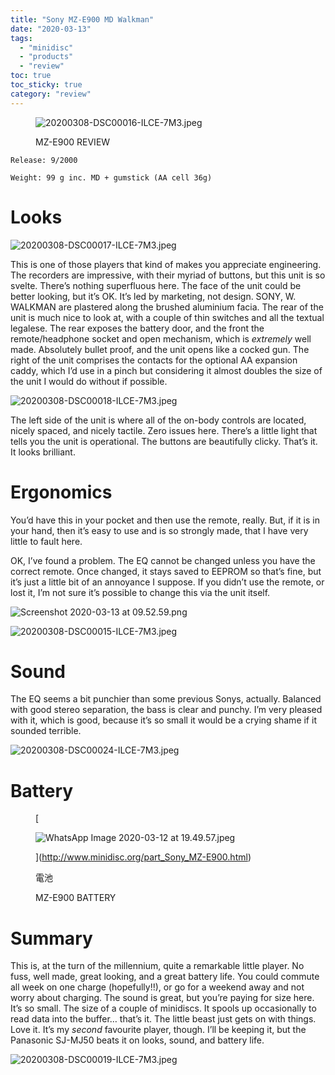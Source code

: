 ```yaml
---
title: "Sony MZ-E900 MD Walkman"
date: "2020-03-13"
tags: 
  - "minidisc"
  - "products"
  - "review"
toc: true
toc_sticky: true
category: "review"
---
```


<figure>

![20200308-DSC00016-ILCE-7M3.jpeg](/assets/images/53453-20200308-dsc00016-ilce-7m3.jpeg)

<figcaption>



MZ-E900 REVIEW





</figcaption>



</figure>

```
Release: 9/2000
```

```
Weight: 99 g inc. MD + gumstick (AA cell 36g)
```

# **Looks**

![20200308-DSC00017-ILCE-7M3.jpeg](/assets/images/43bb3-20200308-dsc00017-ilce-7m3.jpeg)

This is one of those players that kind of makes you appreciate engineering. The recorders are impressive, with their myriad of buttons, but this unit is so svelte. There’s nothing superfluous here. The face of the unit could be better looking, but it’s OK. It’s led by marketing, not design. SONY, W. WALKMAN are plastered along the brushed aluminium facia. The rear of the unit is much nice to look at, with a couple of thin switches and all the textual legalese. The rear exposes the battery door, and the front the remote/headphone socket and open mechanism, which is _extremely_ well made. Absolutely bullet proof, and the unit opens like a cocked gun. The right of the unit comprises the contacts for the optional AA expansion caddy, which I’d use in a pinch but considering it almost doubles the size of the unit I would do without if possible.

![20200308-DSC00018-ILCE-7M3.jpeg](/assets/images/80f7b-20200308-dsc00018-ilce-7m3.jpeg)

The left side of the unit is where all of the on-body controls are located, nicely spaced, and nicely tactile. Zero issues here. There’s a little light that tells you the unit is operational. The buttons are beautifully clicky. That’s it. It looks brilliant.

# **Ergonomics**

You’d have this in your pocket and then use the remote, really. But, if it is in your hand, then it’s easy to use and is so strongly made, that I have very little to fault here.

OK, I’ve found a problem. The EQ cannot be changed unless you have the correct remote. Once changed, it stays saved to EEPROM so that’s fine, but it’s just a little bit of an annoyance I suppose. If you didn’t use the remote, or lost it, I’m not sure it’s possible to change this via the unit itself.

![Screenshot 2020-03-13 at 09.52.59.png](/assets/images/ad2ed-screenshot2020-03-13at09.52.59.png)

![20200308-DSC00015-ILCE-7M3.jpeg](/assets/images/4fdf6-20200308-dsc00015-ilce-7m3.jpeg)

# **Sound**

The EQ seems a bit punchier than some previous Sonys, actually. Balanced with good stereo separation, the bass is clear and punchy. I’m very pleased with it, which is good, because it’s so small it would be a crying shame if it sounded terrible.

![20200308-DSC00024-ILCE-7M3.jpeg](/assets/images/03fe8-20200308-dsc00024-ilce-7m3.jpeg)

# **Battery**

<figure>

[

![WhatsApp Image 2020-03-12 at 19.49.57.jpeg](/assets/images/e7a4d-whatsappimage2020-03-12at19.49.57.jpeg)



](http://www.minidisc.org/part_Sony_MZ-E900.html)

<figcaption>



電池

MZ-E900 BATTERY





</figcaption>



</figure>

# **Summary**

This is, at the turn of the millennium, quite a remarkable little player. No fuss, well made, great looking, and a great battery life. You could commute all week on one charge (hopefully!!), or go for a weekend away and not worry about charging. The sound is great, but you’re paying for size here. It’s so small. The size of a couple of minidiscs. It spools up occasionally to read data into the buffer… that’s it. The little beast just gets on with things. Love it. It’s my _second_ favourite player, though. I’ll be keeping it, but the Panasonic SJ-MJ50 beats it on looks, sound, and battery life.

![20200308-DSC00019-ILCE-7M3.jpeg](/assets/images/64bcf-20200308-dsc00019-ilce-7m3.jpeg)
